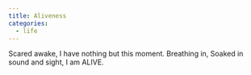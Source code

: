 ```yaml
---
title: Aliveness
categories:
  - life
---
```


Scared awake,
I have nothing but this moment.
Breathing in,
Soaked in sound and sight,
I am ALIVE.
